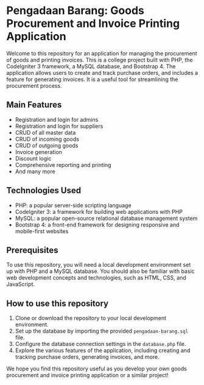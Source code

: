 # Pengadaan Barang: Goods Procurement and Invoice Printing Application

Welcome to this repository for an application for managing the procurement of goods and printing invoices. This is a college project built with PHP, the CodeIgniter 3 framework, a MySQL database, and Bootstrap 4. The application allows users to create and track purchase orders, and includes a feature for generating invoices. It is a useful tool for streamlining the procurement process.

## Main Features

- Registration and login for admins
- Registration and login for suppliers
- CRUD of all master data
- CRUD of incoming goods
- CRUD of outgoing goods
- Invoice generation
- Discount logic
- Comprehensive reporting and printing
- And many more

## Technologies Used

- PHP: a popular server-side scripting language
- CodeIgniter 3: a framework for building web applications with PHP
- MySQL: a popular open-source relational database management system
- Bootstrap 4: a front-end framework for designing responsive and mobile-first websites

## Prerequisites

To use this repository, you will need a local development environment set up with PHP and a MySQL database. You should also be familiar with basic web development concepts and technologies, such as HTML, CSS, and JavaScript.

## How to use this repository

1. Clone or download the repository to your local development environment.
2. Set up the database by importing the provided `pengadaan-barang.sql` file.
3. Configure the database connection settings in the `database.php` file.
4. Explore the various features of the application, including creating and tracking purchase orders, generating invoices, and more.

We hope you find this repository useful as you develop your own goods procurement and invoice printing application or a similar project!
